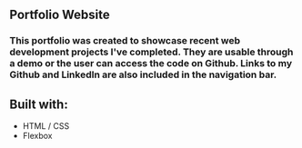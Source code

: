 ## Portfolio Website

<h3>This portfolio was created to showcase recent web development projects I've completed.  They are usable through a demo or the user can access the code on Github.  Links to my Github and LinkedIn are also included in the navigation bar.</h3>

## Built with:

<p align="middle">

- HTML / CSS
- Flexbox
